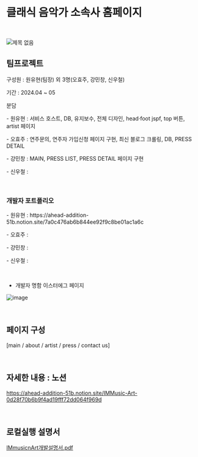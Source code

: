 # 클래식 음악가 소속사 홈페이지
<br>

![제목 없음](https://github.com/yhwit30/IMMusic_project/assets/153142837/fc977713-3b03-4b3d-88c1-4743981e6ae7)


## 팀프로젝트
<p>
구성원 : 원유현(팀장) 외 3명(오효주, 강민창, 신우철)
</p>
<p>
기간 : 2024.04 ~ 05
</p>
<p>
분담
  <p>- 원유현 : 서비스 호스트, DB, 유지보수, 전체 디자인, head·foot jspf, top 버튼, artist 페이지</p>
  <p>- 오효주 : 연주문의, 연주자 가입신청 페이지 구현, 최신 블로그 크롤링, DB, PRESS DETAIL</p>
  <p>- 강민창 : MAIN, PRESS LIST, PRESS DETAIL 페이지 구현</p>
  <p>- 신우철 : </p>
</p>

<br>

### 개발자 포트폴리오
<p>
- 원유현 : https://ahead-addition-51b.notion.site/7a0c476ab6b844ee92f9c8be01ac1a6c
</p>
<p>
- 오효주 :
</p>
<p>
- 강민창 : 
</p>
<p>
- 신우철 : 
</p>

<br>

- 개발자 명함 이스터에그 페이지

![image](https://github.com/yhwit30/IMMusic_project/assets/153142837/56fd6537-30e3-4f7c-90d8-261a50737814)


<br>

## 페이지 구성
[main / about / artist / press / contact us]

<br>

## 자세한 내용 : 노션

https://ahead-addition-51b.notion.site/IMMusic-Art-0d28f70b6b9f4ad19fff72dd064f969d

<br>

## 로컬실행 설명서 

[IMmusicnArt개발설명서.pdf](https://github.com/yhwit30/IMMusic_project/files/15291440/IMmusicnArt.pdf)

